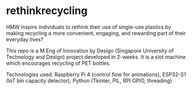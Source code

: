 # rethinkrecycling
HMW inspire individuals to rethink their use of single-use plastics by making recycling a more convenient, engaging, and rewarding part of their everyday lives?

This repo is a M.Eng of Innovation by Design (Singapore University of Technology and Design) project developed in 2-weeks. It is a slot machine which encourages recycling of PET bottles.

Technologies used: Raspberry Pi 4 (control flow for animations), ESP32-S1 (IoT bin capacity detector), Python (Tkinter, PIL, RPI GPIO, threading)
